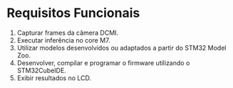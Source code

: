 # Requisitos Funcionais

1. Capturar frames da câmera DCMI.
2. Executar inferência no core M7.
3. Utilizar modelos desenvolvidos ou adaptados a partir do STM32 Model Zoo.
4. Desenvolver, compilar e programar o firmware utilizando o STM32CubeIDE.
5. Exibir resultados no LCD.
